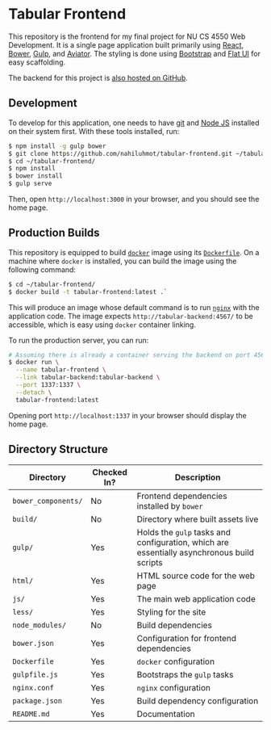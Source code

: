 # Tabular Frontend

This repository is the frontend for my final project for NU CS 4550 Web Development.
It is a single page application built primarily using [React](https://https://facebook.github.io/react/), [Bower](http://bower.io/), [Gulp](http://gulpjs.com/), and [Aviator](https://github.com/swipely/aviator).
The styling is done using [Bootstrap](http://getbootstrap.com/) and [Flat UI](http://designmodo.github.io/Flat-UI/) for easy scaffolding.

The backend for this project is [also hosted on GitHub](https://github.com/nahiluhmot/tabular-backend/).

## Development

To develop for this application, one needs to have [git](http://git-scm.com) and [Node JS](https://nodejs.org/) installed on their system first.
With these tools installed, run:

```bash
$ npm install -g gulp bower
$ git clone https://github.com/nahiluhmot/tabular-frontend.git ~/tabular-frontend/
$ cd ~/tabular-frontend/
$ npm install
$ bower install
$ gulp serve
```

Then, open `http://localhost:3000` in your browser, and you should see the home page.

## Production Builds

This repository is equipped to build [`docker`](https://www.docker.com/) image using its [`Dockerfile`](https://github.com/nahiluhmot/tabular-frontend/blob/master/Dockerfile).
On a machine where `docker` is installed, you can build the image using the following command:

```bash
$ cd ~/tabular-frontend/
$ docker build -t tabular-frontend:latest .`
```

This will produce an image whose default command is to run [`nginx`](http://nginx.org/) with the application code.
The image expects `http://tabular-backend:4567/` to be accessible, which is easy using `docker` container linking.

To run the production server, you can run:

```bash
# Assuming there is already a container serving the backend on port 4567.
$ docker run \
  --name tabular-frontend \
  --link tabular-backend:tabular-backend \
  --port 1337:1337 \
  --detach \
  tabular-frontend:latest
```

Opening port `http://localhost:1337` in your browser should display the home page.

## Directory Structure

Directory            | Checked In? | Description
---------------------|-------------|------------
`bower_components/` | No          | Frontend dependencies installed by `bower`
`build/`            | No          | Directory where built assets live
`gulp/`             | Yes         | Holds the `gulp` tasks and configuration, which are essentially asynchronous build scripts
`html/`             | Yes         | HTML source code for the web page
`js/`               | Yes         | The main web application code
`less/`             | Yes         | Styling for the site
`node_modules/`     | No          | Build dependencies
`bower.json`        | Yes         | Configuration for frontend dependencies
`Dockerfile`        | Yes         | `docker` configuration
`gulpfile.js`       | Yes         | Bootstraps the `gulp` tasks
`nginx.conf`        | Yes         | `nginx` configuration
`package.json`      | Yes         | Build dependency configuration
`README.md`         | Yes         | Documentation

